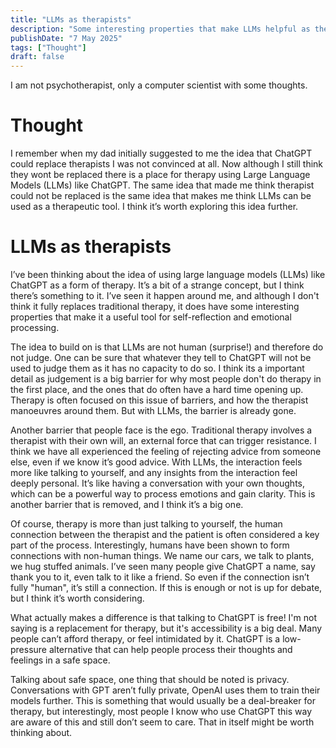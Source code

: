 ```yaml
---
title: "LLMs as therapists"
description: "Some interesting properties that make LLMs helpful as therapists"
publishDate: "7 May 2025"
tags: ["Thought"]
draft: false
---
```


I am not psychotherapist, only a computer scientist with some thoughts.

# Thought
I remember when my dad initially suggested to me the idea that ChatGPT could replace therapists I was not convinced at all. Now although I still think they wont be replaced there is a place for therapy using Large Language Models (LLMs) like ChatGPT. The same idea that made me think therapist could not be replaced is the same idea that makes me think LLMs can be used as a therapeutic tool. I think it’s worth exploring this idea further.

# LLMs as therapists
I’ve been thinking about the idea of using large language models (LLMs) like ChatGPT as a form of therapy. It’s a bit of a strange concept, but I think there’s something to it. I’ve seen it happen around me, and although I don't think it fully replaces traditional therapy, it does have some interesting properties that make it a useful tool for self-reflection and emotional processing.

The idea to build on is that LLMs are not human (surprise!) and therefore do not judge. One can be sure that whatever they tell to ChatGPT will not be used to judge them as it has no capacity to do so. I think its a important detail as judgement is a big barrier for why most people don't do therapy in the first place, and the ones that do often have a hard time opening up. Therapy is often focused on this issue of barriers, and how the therapist manoeuvres around them. But with LLMs, the barrier is already gone.

Another barrier that people face is the ego. Traditional therapy involves a therapist with their own will, an external force that can trigger resistance. I think we have all experienced the feeling of rejecting advice from someone else, even if we know it’s good advice. With LLMs, the interaction feels more like talking to yourself, and any insights from the interaction feel deeply personal. It’s like having a conversation with your own thoughts, which can be a powerful way to process emotions and gain clarity. This is another barrier that is removed, and I think it’s a big one.

Of course, therapy is more than just talking to yourself, the human connection between the therapist and the patient is often considered a key part of the process. Interestingly, humans have been shown to form connections with non-human things. We name our cars, we talk to plants, we hug stuffed animals. I’ve seen many people give ChatGPT a name, say thank you to it, even talk to it like a friend. So even if the connection isn’t fully "human", it’s still a connection. If this is enough or not is up for debate, but I think it’s worth considering.

What actually makes a difference is that talking to ChatGPT is free! I'm not saying is a replacement for therapy, but it's accessibility is a big deal. Many people can’t afford therapy, or feel intimidated by it. ChatGPT is a low-pressure alternative that can help people process their thoughts and feelings in a safe space.

Talking about safe space, one thing that should be noted is privacy. Conversations with GPT aren’t fully private, OpenAI uses them to train their models further. This is something that would usually be a deal-breaker for therapy, but interestingly, most people I know who use ChatGPT this way are aware of this and still don’t seem to care. That in itself might be worth thinking about.

<!-- Local Variables: -->
<!-- jinx-local-words: "ChatGPT" -->
<!-- End: -->
